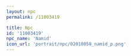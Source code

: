 ```yaml
---
layout: npc
permalink: /11003419

title: Npc
id: '11003419'
npc_name: 'Namid'
icon_url: 'portrait/npc/02010058_namid_p.png'
---
```

